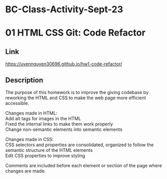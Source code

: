 # BC-Class-Activity-Sept-23
# 01 HTML CSS Git: Code Refactor

## Link

 https://uyennguyen30696.github.io/hw1-code-refactor/

## Description

The purpose of this homework is to improve the giving codebase by reworking the HTML and CSS to make the web page more efficient accessible.

Changes made in HTML: <br>
Add alt tags for images in the HTML <br>
Fixed the internal links to make them work properly <br>
Change non-semantic elements into semantic elements <br>

Changes made in CSS: <br>
CSS selectors and properties are consolidated, organized to follow the semantic structure of the HTML elements <br>
Edit CSS properties to improve styling <br>

Comments are included before each element or section of the page where changes are made.



